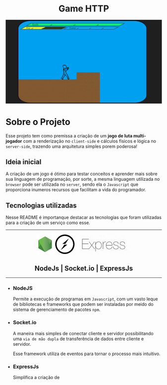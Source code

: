 <div align="center">
    <h1>Game HTTP</h1>
    <img src="./screenshots/scr0.png" alt="screenshot">
</div>

# Sobre o Projeto

Esse projeto tem como premissa a criação de um **jogo de luta multi-jogador** com a renderização no `client-side` e cálculos físicos e lógica no `server-side`, trazendo uma arquitetura simples porem poderosa!

## Ideia inicial

A criação de um jogo é ótimo para testar conceitos e aprender mais sobre sua linguagem de programação, por sorte, a mesma linguagem utilizada no `browser` pode ser utilizada no `server`, sendo ela o `Javascript` que proporciona inumeros recursos que facilitam a vida do programador.

## Tecnologias utilizadas

Nesse README é importanque destacar as tecnologias que foram utilizadas para a criação de um serviço como esse.

---

<div align="center">
    <a href="https://nodejs.org"><img src="images/node logo.jpg" alt="node" height="64px"></a>
    <a href="https://socket.io"><img src="images/socket.io logo.png" alt="socket.io" height="64px"></a>
    <a href="https://expressjs.com"><img src="images/express.jpg" alt="express" height="64px"></a>
</div>
<div align="center">
    <h2>NodeJs | Socket.io | ExpressJs</h2>
</div>

---

- ### NodeJS

    Permite a execução de programas em `Javascript`, com um vasto leque de bibliotecas e frameworks que podem ser instaladas por meido do sistema de gerenciamento de pacotes `npm`.

- ### Socket.io

    A maneira mais simples de conectar cliente e servidor possibilitando uma `via de mão dupla` de transferência de dados entre cliente e servidor.
    
    Esse framework utiliza de eventos para tornar o processo mais intuitivo.

- ### ExpressJs

    Simplifica a criação de 